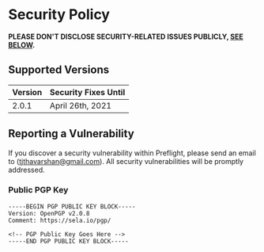 # Security Policy

**PLEASE DON'T DISCLOSE SECURITY-RELATED ISSUES PUBLICLY, [SEE BELOW](#reporting-a-vulnerability).**

## Supported Versions

| Version | Security Fixes Until |
| ------- | -------------------- |
| 2.0.1   | April 26th, 2021     |

## Reporting a Vulnerability

If you discover a security vulnerability within Preflight, please send an email to <Thavarshan Thayananthajothy> (tjthavarshan@gmail.com). All security vulnerabilities will be promptly addressed.

### Public PGP Key

```
-----BEGIN PGP PUBLIC KEY BLOCK-----
Version: OpenPGP v2.0.8
Comment: https://sela.io/pgp/

<!-- PGP Public Key Goes Here -->
-----END PGP PUBLIC KEY BLOCK-----
```
